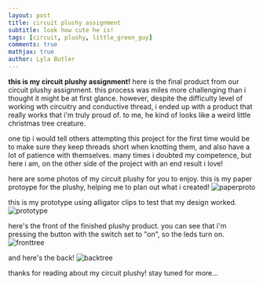 ```yaml
---
layout: post
title: circuit plushy assignment
subtitle: look how cute he is!
tags: [circuit, plushy, little_green_guy]
comments: true
mathjax: true
author: Lyla Butler
---
```


**this is my circuit plushy assignment!**
here is the final product from our circuit plushy assignment. this process was miles more challenging than i thought it might be at first glance. however, despite the difficulty level of working wth circuitry and conductive thread, i ended up with a product that really works that i'm truly proud of. to me, he kind of looks like a weird little christmas tree creature.

one tip i would tell others attempting this project for the first time would be to make sure they keep threads short when knotting them, and also have a lot of patience with themselves. many times i doubted my competence, but here i am, on the other side of the project with an end result i love!

here are some photos of my circuit plushy for you to enjoy.
this is my paper protoype for the plushy, helping me to plan out what i created!
![paperproto](https://lylafbutler.github.io/assets/img/paperproto.jpg)

this is my prototype using alligator clips to test that my design worked.
![prototype](https://lylafbutler.github.io/assets/img/prototype.jpg)

here's the front of the finished plushy product. you can see that i'm pressing the button with the switch set to "on", so the leds turn on.
![fronttree](https://lylafbutler.github.io/assets/img/fronttree.jpg)

and here's the back!
![backtree](https://lylafbutler.github.io/assets/img/backtree.jpg)

thanks for reading about my circuit plushy! stay tuned for more...
